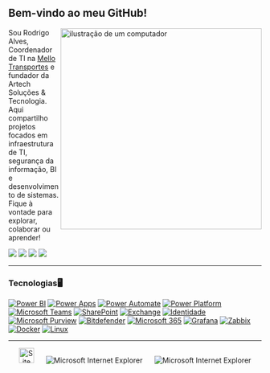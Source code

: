 ## Bem-vindo ao meu GitHub!  

<img src="https://raw.githubusercontent.com/MicaelliMedeiros/micaellimedeiros/master/image/computer-illustration.png" alt="ilustração de um computador" min-width="400px" max-width="400px" width="400px" align="right">

Sou Rodrigo Alves, Coordenador de TI na  [Mello Transportes](https://www.mellotransportes.log.br/) e fundador da Artech Soluções & Tecnologia. Aqui compartilho projetos focados em infraestrutura de TI, segurança da informação, BI e desenvolvimento de sistemas. Fique à vontade para explorar, colaborar ou aprender!

<div> 
  <a href="https://www.instagram.com/rodrigo.oliveir91" target="_blank"><img src="https://img.shields.io/badge/-Instagram-%23E4405F?style=for-the-badge&logo=instagram&logoColor=white" target="_blank"></a>
 <a href="https://discord.gg/ryann_gs" target="_blank"><img src="https://img.shields.io/badge/Discord-7289DA?style=for-the-badge&logo=discord&logoColor=white" target="_blank"></a> 
  <a href = "mailto:rodrigooliveira.adm@outlook.com"><img src="https://img.shields.io/badge/-Gmail-%23333?style=for-the-badge&logo=gmail&logoColor=white" target="_blank"></a>
  <a href="www.linkedin.com/in/rodrigo-alves-oliveira" target="_blank"><img src="https://img.shields.io/badge/-LinkedIn-%230077B5?style=for-the-badge&logo=linkedin&logoColor=white" target="_blank"></a> 
  
</div>

---

### Tecnologias🖥️

[![Power BI](https://img.shields.io/badge/Power%20BI-F2C811?style=for-the-badge&logo=powerbi&logoColor=black)](https://powerbi.microsoft.com/)
[![Power Apps](https://img.shields.io/badge/Power%20Apps-742774?style=for-the-badge&logo=powerapps&logoColor=white)](https://powerapps.microsoft.com/)
[![Power Automate](https://img.shields.io/badge/Power%20Automate-0066FF?style=for-the-badge&logo=microsoftpowerautomate&logoColor=white)](https://powerautomate.microsoft.com/)
[![Power Platform](https://img.shields.io/badge/Power%20Platform-5C2D91?style=for-the-badge&logo=microsoft&logoColor=white)](https://powerplatform.microsoft.com/)
[![Microsoft Teams](https://img.shields.io/badge/Teams-6264A7?style=for-the-badge&logo=microsoftteams&logoColor=white)](https://www.microsoft.com/en/microsoft-teams/)
[![SharePoint](https://img.shields.io/badge/SharePoint-0078D4?style=for-the-badge&logo=microsoftsharepoint&logoColor=white)](https://www.microsoft.com/microsoft-365/sharepoint/collaboration)
[![Exchange](https://img.shields.io/badge/Exchange-0078D4?style=for-the-badge&logo=microsoftexchange&logoColor=white)](https://www.microsoft.com/en/microsoft-365/exchange)
[![Identidade](https://img.shields.io/badge/Identidade-0052CC?style=for-the-badge&logo=microsoftazure&logoColor=white)](https://learn.microsoft.com/en-us/azure/active-directory/)
[![Microsoft Purview](https://img.shields.io/badge/Microsoft%20Purview-0078D4?style=for-the-badge&logo=microsoft&logoColor=white)](https://www.microsoft.com/security/business/microsoft-purview)
[![Bitdefender](https://img.shields.io/badge/Bitdefender-E01F1F?style=for-the-badge&logo=bitdefender&logoColor=white)](https://www.bitdefender.com/)
[![Microsoft 365](https://img.shields.io/badge/Microsoft%20365-D83B01?style=for-the-badge&logo=microsoft&logoColor=white)](https://www.micr)
[![Grafana](https://img.shields.io/badge/Grafana-F46800?style=for-the-badge&logo=grafana&logoColor=white)](https://grafana.com/)
[![Zabbix](https://img.shields.io/badge/Zabbix-DC382D?style=for-the-badge&logo=zabbix&logoColor=white)](https://www.zabbix.com/)
[![Docker](https://img.shields.io/badge/Docker-2496ED?style=for-the-badge&logo=docker&logoColor=white)](https://www.docker.com/)
[![Linux](https://img.shields.io/badge/Linux-FCC624?style=for-the-badge&logo=linux&logoColor=black)](https://www.kernel.org/)

---

<div align="center">

<img src="https://raw.githubusercontent.com/BrunnerLivio/brunnerlivio/master/images/notepad.gif" alt="Site created with Notepad" height="30" />
<!-- "margin-right: whatever;" -->
<span>&nbsp;&nbsp;&nbsp;&nbsp;</span>  
<img src="https://raw.githubusercontent.com/BrunnerLivio/brunnerlivio/master/images/ie_logo.gif" alt="Microsoft Internet Explorer" />
<span>&nbsp;&nbsp;&nbsp;&nbsp;</span>  
<img src="https://raw.githubusercontent.com/BrunnerLivio/brunnerlivio/master/images/noframes.gif" alt="Microsoft Internet Explorer" />

</div>
